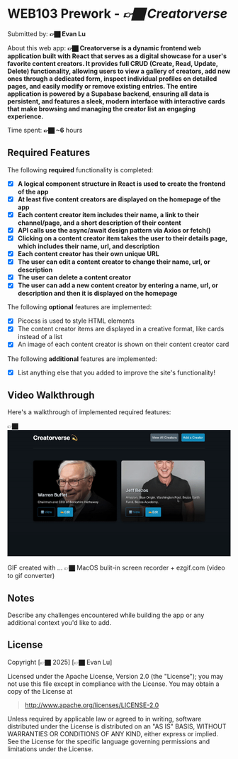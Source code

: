 # WEB103 Prework - *👉🏿 Creatorverse*

Submitted by: **👉🏿 Evan Lu**

About this web app: **👉🏿 Creatorverse is a dynamic frontend web application built with React that serves as a digital showcase for a user's favorite content creators. It provides full CRUD (Create, Read, Update, Delete) functionality, allowing users to view a gallery of creators, add new ones through a dedicated form, inspect individual profiles on detailed pages, and easily modify or remove existing entries. The entire application is powered by a Supabase backend, ensuring all data is persistent, and features a sleek, modern interface with interactive cards that make browsing and managing the creator list an engaging experience.**

Time spent: **👉🏿 ~6** hours

## Required Features

The following **required** functionality is completed:

<!-- 👉🏿👉🏿👉🏿 Make sure to check off completed functionality below -->
- [X] **A logical component structure in React is used to create the frontend of the app**
- [X] **At least five content creators are displayed on the homepage of the app**
- [X] **Each content creator item includes their name, a link to their channel/page, and a short description of their content**
- [X] **API calls use the async/await design pattern via Axios or fetch()**
- [X] **Clicking on a content creator item takes the user to their details page, which includes their name, url, and description**
- [X] **Each content creator has their own unique URL**
- [X] **The user can edit a content creator to change their name, url, or description**
- [X] **The user can delete a content creator**
- [X] **The user can add a new content creator by entering a name, url, or description and then it is displayed on the homepage**

The following **optional** features are implemented:

- [X] Picocss is used to style HTML elements
- [X] The content creator items are displayed in a creative format, like cards instead of a list
- [X] An image of each content creator is shown on their content creator card

The following **additional** features are implemented:

* [X] List anything else that you added to improve the site's functionality!

## Video Walkthrough

Here's a walkthrough of implemented required features:

👉🏿<img src='creatorverse.gif' title='Video Walkthrough' width='' alt='Video Walkthrough' />

GIF created with ...  👉🏿 MacOS bulit-in screen recorder + ezgif.com (video to gif converter)


## Notes

Describe any challenges encountered while building the app or any additional context you'd like to add.

## License

Copyright [👉🏿 2025] [👉🏿 Evan Lu]

Licensed under the Apache License, Version 2.0 (the "License"); you may not use this file except in compliance with the License. You may obtain a copy of the License at

> http://www.apache.org/licenses/LICENSE-2.0

Unless required by applicable law or agreed to in writing, software distributed under the License is distributed on an "AS IS" BASIS, WITHOUT WARRANTIES OR CONDITIONS OF ANY KIND, either express or implied. See the License for the specific language governing permissions and limitations under the License.